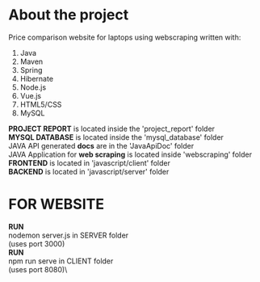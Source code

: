 # About the project
Price comparison website for laptops using webscraping written with:
1. Java
2. Maven
3. Spring
4. Hibernate
5. Node.js
6. Vue.js
7. HTML5/CSS
8. MySQL

**PROJECT REPORT** is located inside the 'project_report' folder\
**MYSQL DATABASE** is located inside the 'mysql_database' folder\
JAVA API generated **docs** are in the 'JavaApiDoc' folder\
JAVA Application for **web scraping** is located inside 'webscraping' folder\
**FRONTEND** is located in 'javascript/client' folder\
**BACKEND** is located in 'javascript/server' folder

# FOR WEBSITE
**RUN**\
nodemon server.js in SERVER folder\
(uses port 3000)\
**RUN**\
npm run serve in CLIENT folder\
(uses port 8080)\

